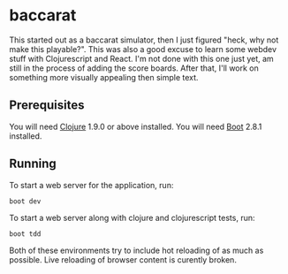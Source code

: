 # baccarat

This started out as a baccarat simulator, then I just figured "heck, why not make this playable?".
This was also a good excuse to learn some webdev stuff with Clojurescript and React.
I'm not done with this one just yet, am still in the process of adding the score boards.
After that, I'll work on something more visually appealing then simple text.

## Prerequisites

You will need [Clojure][] 1.9.0 or above installed.
You will need [Boot][] 2.8.1 installed.

[boot]: http://boot-clj.com/
[clojure]: https://clojure.org/

## Running

To start a web server for the application, run:

    boot dev

To start a web server along with clojure and clojurescript tests, run:

    boot tdd

Both of these environments try to include hot reloading of as much as possible. Live reloading of browser content is curently broken.
